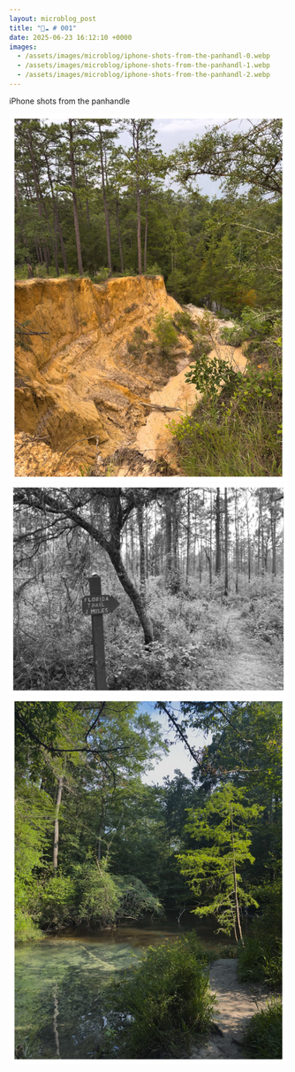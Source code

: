 ```yaml
---
layout: microblog_post
title: "🔵☁️ # 001"
date: 2025-06-23 16:12:10 +0000
images:
  - /assets/images/microblog/iphone-shots-from-the-panhandl-0.webp
  - /assets/images/microblog/iphone-shots-from-the-panhandl-1.webp
  - /assets/images/microblog/iphone-shots-from-the-panhandl-2.webp
---
```


iPhone shots from the panhandle





<a href="/assets/images/microblog/iphone-shots-from-the-panhandl-0.webp" class="photoswipe" data-pswp-width="1514" data-pswp-height="2000" target="_blank" rel="noopener noreferrer"><img src="/assets/images/microblog/iphone-shots-from-the-panhandl-0.webp" alt="Bluffs on the Blackwater River" loading="lazy"></a>
<a href="/assets/images/microblog/iphone-shots-from-the-panhandl-1.webp" class="photoswipe" data-pswp-width="2000" data-pswp-height="1514" target="_blank" rel="noopener noreferrer"><img src="/assets/images/microblog/iphone-shots-from-the-panhandl-1.webp" alt="Florida Trail signage" loading="lazy"></a>
<a href="/assets/images/microblog/iphone-shots-from-the-panhandl-2.webp" class="photoswipe" data-pswp-width="1514" data-pswp-height="2000" target="_blank" rel="noopener noreferrer"><img src="/assets/images/microblog/iphone-shots-from-the-panhandl-2.webp" alt="Spring outflow from Ponce de Leon springs meeting tannic creek water" loading="lazy"></a>